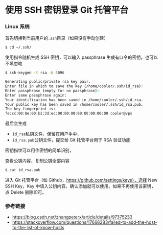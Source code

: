 # 使用 SSH 密钥登录 Git 托管平台

### Linux 系统

首先切换到当前用户的`.ssh`目录（如果没有手动创建）

```bash
$ cd ~/.ssh/
```

使用指令随机生成 SSH 密钥，可以输入 passphrase 生成有口令的密钥，也可以不填忽略

```bash
$ ssh-keygen -t rsa -b 4096

Generating public/private rsa key pair.
Enter file in which to save the key (/home/cooler/.ssh/id_rsa):
Enter passphrase (empty for no passphrase):
Enter same passphrase again:
Your identification has been saved in /home/cooler/.ssh/id_rsa.
Your public key has been saved in /home/cooler/.ssh/id_rsa.pub.
The key fingerprint is:
fe:cc:00:8e:00:b2:3d:ec:00:00:00:00:00:00:00:00 cooler@vps
```

最后会生成

- `id_rsa`私钥文件，保留在用户手中，
- `id_rsa.pub`公钥文件，提交给 Git 托管平台用于 RSA 验证功能

密钥指纹可以用作密钥的简单识别，

查看公钥内容，复制公钥全部内容

```bash
$ cat id_rsa.pub
```

进入 Git 托管平台（如 Github，https://github.com/settings/keys），选择 New SSH Key，Key 中填入公钥内容，确认添加就可以使用。如果不再使用该密钥，点 Delete 删除即可。



### 参考链接

- <https://blog.csdn.net/zhangpeterx/article/details/97375233>
- <https://stackoverflow.com/questions/17668283/failed-to-add-the-host-to-the-list-of-know-hosts>